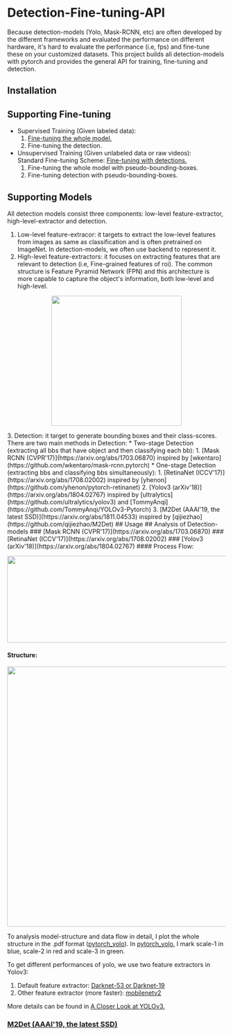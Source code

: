 # Detection-Fine-tuning-API
Because detection-models (Yolo, Mask-RCNN, etc) are often developed by the different frameworks and evaluated the performance on different hardware, it's hard to evaluate the performance (i.e, fps) and fine-tune these on your customized datasets. This project builds all detection-models with pytorch and provides the general API for training, fine-tuning and detection. 
## Installation
## Supporting Fine-tuning
* Supervised Training (Given labeled data):
    1. [Fine-tuning the whole model.](https://github.com/ultralytics/yolov3/wiki/Train-Custom-Data)
    2. Fine-tuning the detection.
* Unsupervised Training (Given unlabeled data or raw videos):
    <br/>Standard Fine-tuning Scheme: [Fine-tuning with detections.](https://eccv2018.org/openaccess/content_ECCV_2018/papers/Yang_Zou_Unsupervised_Domain_Adaptation_ECCV_2018_paper.pdf)
    1. Fine-tuning the whole model with pseudo-bounding-boxes.
    2. Fine-tuning detection with pseudo-bounding-boxes. 
## Supporting Models
All detection models consist three components: low-level feature-extractor, high-level-extractor and detection. 
1. Low-level feature-extracor: it targets to extract the low-level features from images as same as classification and is often pretrained on ImageNet. In detection-models, we often use backend to represent it.
2. High-level feature-extractors: it focuses on extracting features that are relevant to detection (i.e, 
Fine-grained features of roi). The common structure is Feature Pyramid Network (FPN) and this architecture is more capable to capture the object's information, both low-level and high-level. 
<p align="center">
  <img width="300" height="300" src=https://github.com/jacksonly/Detection-Fine-tuning-API/blob/master/images/FPN.png>
</p>
3. Detection: it target to generate bounding boxes and their class-scores.<br/>
There are two main methods in Detection: 
* Two-stage Detection (extracting all bbs that have object and then classifying each bb):
    1. [Mask RCNN (CVPR'17)](https://arxiv.org/abs/1703.06870) inspired by [wkentaro](https://github.com/wkentaro/mask-rcnn.pytorch)
* One-stage Detection (extracting bbs and classifying bbs simultaneously):
    1. [RetinaNet (ICCV'17)](https://arxiv.org/abs/1708.02002) inspired by [yhenon](https://github.com/yhenon/pytorch-retinanet)
    2. [Yolov3 (arXiv'18)](https://arxiv.org/abs/1804.02767) inspired by [ultralytics](https://github.com/ultralytics/yolov3) and [TommyAnqi](https://github.com/TommyAnqi/YOLOv3-Pytorch)
    3. [M2Det (AAAI'19, the latest SSD)](https://arxiv.org/abs/1811.04533) inspired by [qijiezhao](https://github.com/qijiezhao/M2Det)
## Usage
## Analysis of Detection-models
### [Mask RCNN (CVPR'17)](https://arxiv.org/abs/1703.06870)
### [RetinaNet (ICCV'17)](https://arxiv.org/abs/1708.02002)
### [Yolov3 (arXiv'18)](https://arxiv.org/abs/1804.02767)
#### Process Flow:
<p align="center">
  <img width="900" height="200" src=https://github.com/jacksonly/Detection-Fine-tuning-API/blob/master/images/yolov3_flow.png>
</p>

#### Structure: 
<p align="center">
  <img width="900" height="600" src=https://github.com/jacksonly/Detection-Fine-tuning-API/blob/master/images/yolov3_structure.png>
</p>

To analysis model-structure and data flow in detail, I plot the whole structure in the .pdf format ([pytorch_yolo](https://github.com/jacksonly/Detection-Fine-tuning-API/blob/master/images/pytorch_yolo.pdf)). In [pytorch_yolo](https://github.com/jacksonly/Detection-Fine-tuning-API/blob/master/images/pytorch_yolo.pdf), I mark scale-1 in blue, scale-2 in red and scale-3 in green.

To get different performances of yolo, we use two feature extractors in Yolov3:
1. Default feature extractor: [Darknet-53 or Darknet-19](https://github.com/ultralytics/yolov3)
2. Other feature extractor (more faster): [mobilenetv2](https://github.com/TommyAnqi/YOLOv3-Pytorch)

More details can be found in [A Closer Look at YOLOv3.](https://www.cyberailab.com/home/a-closer-look-at-yolov3)
### [M2Det (AAAI'19, the latest SSD)](https://arxiv.org/abs/1811.04533)